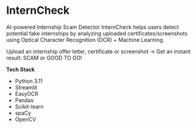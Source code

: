 # InternCheck

AI-powered Internship Scam Detector
InternCheck helps users detect potential fake internships by analyzing uploaded certificates/screenshots using Optical Character Recognition (OCR) + Machine Learning. 

Upload an internship offer letter, certificate or screenshot → Get an instant result: SCAM or GOOD TO GO!

**Tech Stack**
- Python 3.11
- Streamlit
- EasyOCR
- Pandas
- Scikit-learn
- spaCy
- OpenCV
